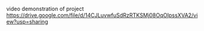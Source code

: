 video demonstration of project https://drive.google.com/file/d/14CJLuvwfuSdRzRTKSMj08OqOIpssXVA2/view?usp=sharing

